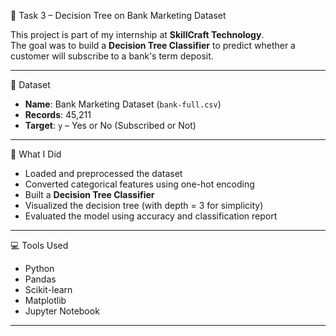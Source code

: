 📌 Task 3 – Decision Tree on Bank Marketing Dataset

This project is part of my internship at **SkillCraft Technology**.  
The goal was to build a **Decision Tree Classifier** to predict whether a customer will subscribe to a bank's term deposit.

---

📂 Dataset

- **Name**: Bank Marketing Dataset (`bank-full.csv`)
- **Records**: 45,211
- **Target**: `y` – Yes or No (Subscribed or Not)

---
🧠 What I Did

- Loaded and preprocessed the dataset
- Converted categorical features using one-hot encoding
- Built a **Decision Tree Classifier**
- Visualized the decision tree (with depth = 3 for simplicity)
- Evaluated the model using accuracy and classification report

---

💻 Tools Used

- Python  
- Pandas  
- Scikit-learn  
- Matplotlib  
- Jupyter Notebook

---
